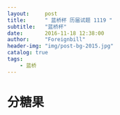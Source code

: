 ```yaml
---
layout:     post
title:      " 蓝桥杯 历届试题 1119 "
subtitle:   "蓝桥杯"
date:       2016-11-18 12:38:00
author:     "Foreignbill"
header-img: "img/post-bg-2015.jpg"
catalog: true
tags:
    - 蓝桥
---
```


<h1>分糖果</h1>